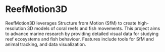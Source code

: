# ReefMotion3D
ReefMotion3D leverages Structure from Motion (SfM) to create high-resolution 3D models of coral reefs and fish movements. This project aims to advance marine research by providing detailed visual data for studying reef ecosystems and fish behaviour. Features include tools for SfM and animal tracking, and data visualization.
